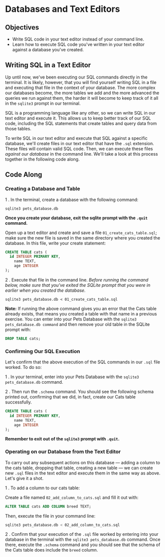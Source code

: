 # Databases and Text Editors

## Objectives

- Write SQL code in your text editor instead of your command line.
- Learn how to execute SQL code you've written in your text editor against a
  database you've created.

## Writing SQL in a Text Editor

Up until now, we've been executing our SQL commands directly in the terminal. It
is likely, however, that you will find yourself writing SQL in a file and
executing that file in the context of your database. The more complex our
databases become, the more tables we add and the more advanced the queries we
run against them, the harder it will become to keep track of it all in the
`sqlite3` prompt in our terminal.

SQL is a programming language like any other, so we can write SQL in our text
editor and execute it. This allows us to keep better track of our SQL code,
including the SQL statements that create tables and query data from those
tables.

To write SQL in our text editor and execute that SQL against a specific
database, we'll create files in our text editor that have the `.sql` extension.
These files will contain valid SQL code. Then, we can execute these files
*against our database* in the command line. We'll take a look at this process
together in the following code along.

## Code Along

### Creating a Database and Table

1 . In the terminal, create a database with the following command:

`sqlite3 pets_database.db`

**Once you create your database, exit the sqlite prompt with the `.quit` command.**

Open up a text editor and create and save a file `01_create_cats_table.sql`;
make sure the new file is saved in the same directory where you created the
database. In this file, write your create statement:

```sql
CREATE TABLE cats (
  id INTEGER PRIMARY KEY,
    name TEXT,
    age INTEGER
);
```

2 . Execute that file in the command line. *Before running the command below,
make sure that you've exited the SQLite prompt that you were in earlier when you
created the database.*

`sqlite3 pets_database.db < 01_create_cats_table.sql`

**Note:** If running the above command gives you an error that the Cats table
already exists, that means you created a table with that name in a previous
exercise. You can enter into your Pets Database with the `sqlite3 pets_database.db command` and then remove your old table in the SQLite prompt with:

```sql
DROP TABLE cats;
```

### Confirming Our SQL Execution

Let's confirm that the above execution of the SQL commands in our `.sql` file
worked. To do so:

1 . In your terminal, enter into your Pets Database with the `sqlite3
pets_database.db` command.

2 . Then run the `.schema` command. You should see the following schema printed
out, confirming that we did, in fact, create our Cats table successfully.

```sql
CREATE TABLE cats (
  id INTEGER PRIMARY KEY,
    name TEXT,
    age INTEGER
);
```

**Remember to exit out of the `sqlite3` prompt with `.quit`.**

### Operating on our Database from the Text Editor

To carry out any subsequent actions on this database &mdash; adding a column to the
cats table, dropping that table, creating a new table &mdash; we can create new `.sql`
files in the text editor and execute them in the same way as above. Let's give
it a shot.

1 . To add a column to our cats table:

Create a file named `02_add_column_to_cats.sql` and fill it out with:

```sql
ALTER TABLE cats ADD COLUMN breed TEXT;
```

Then, execute the file in your command line:

```sh
sqlite3 pets_database.db < 02_add_column_to_cats.sql
```

2 . Confirm that your execution of the `.sql` file worked by entering into your
database in the terminal with the `sqlite3 pets_database.db` command. Once
there, execute the `.schema` command and you should see that the schema of the
Cats table does include the `breed` column.
